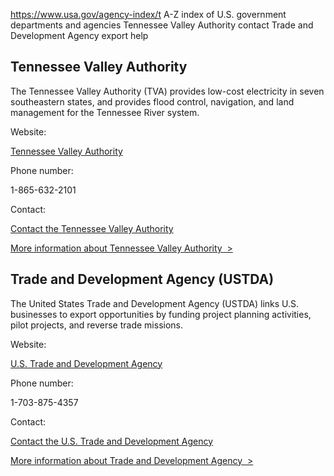 

https://www.usa.gov/agency-index/t
A-Z index of U.S. government departments and agencies
Tennessee Valley Authority contact
Trade and Development Agency export help

Tennessee Valley Authority
--------------------------

The Tennessee Valley Authority (TVA) provides low-cost electricity in seven southeastern states, and provides flood control, navigation, and land management for the Tennessee River system.

Website:

[Tennessee Valley Authority](https://www.tva.com/)

Phone number:

1-865-632-2101

Contact:

[Contact the Tennessee Valley Authority](https://www.tva.com/about-tva/contact-us)

[More information about Tennessee Valley Authority  >](https://www.usa.gov/agencies/tennessee-valley-authority)

Trade and Development Agency (USTDA)
------------------------------------

The United States Trade and Development Agency (USTDA) links U.S. businesses to export opportunities by funding project planning activities, pilot projects, and reverse trade missions.

Website:

[U.S. Trade and Development Agency](http://www.ustda.gov/)

Phone number:

1-703-875-4357

Contact:

[Contact the U.S. Trade and Development Agency](https://ustda.gov/contact/)

[More information about Trade and Development Agency  >](https://www.usa.gov/agencies/u-s-trade-and-development-agency)
